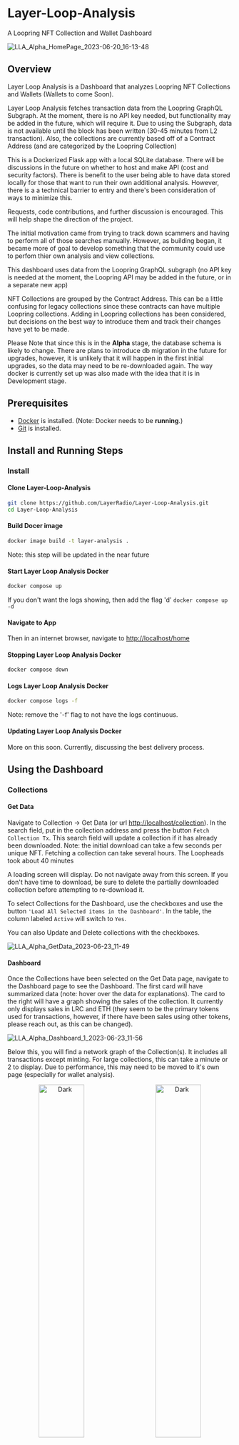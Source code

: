 
# Layer-Loop-Analysis
A Loopring NFT Collection and Wallet Dashboard

![LLA_Alpha_HomePage_2023-06-20_16-13-48](https://github.com/LayerRadio/Layer-Loop-Analysis/assets/122059499/b2583a25-f5df-4e7d-8451-b0602e6beee3)

## Overview

Layer Loop Analysis is a Dashboard that analyzes Loopring NFT Collections and Wallets (Wallets to come Soon). 

Layer Loop Analysis fetches transaction data from the Loopring GraphQL Subgraph. At the moment, there is no API key needed, but functionality may be added in the future, which will require it. Due to using the Subgraph, data is not available until the block has been written (30-45 minutes from L2 transaction). Also, the collections are currently based off of a Contract Address (and are categorized by the Loopring Collection)

This is a Dockerized Flask app with a local SQLite database. There will be discussions in the future on whether to host and make API (cost and security factors). There is benefit to the user being able to have data stored locally for those that want to run their own additional analysis. However, there is a a technical barrier to entry and there's been consideration of ways to minimize this. 

Requests, code contributions, and further discussion is encouraged. This will help shape the direction of the project. 

The initial motivation came from trying to track down scammers and having to perform all of those searches manually. However, as building began, it became more of goal to develop something that the community could use to perfom thier own analysis and view collections.

This dashboard uses data from the Loopring GraphQL subgraph (no API key is needed at the moment, the Loopring API may be added in the future, or in a separate new app)

NFT Collections are grouped by the Contract Address. This can be a little confusing for legacy collections since these contracts can have multiple Loopring collections. Adding in Loopring collections has been considered, but decisions on the best way to introduce them and track their changes have yet to be made.

Please Note that since this is in the **Alpha** stage, the database schema is likely to change. There are plans to introduce db migration in the future for upgrades, however, it is unlikely that it will happen in the first initial upgrades, so the data may need to be re-downloaded again. The way docker is currently set up was also made with the idea that it is in Development stage.



## Prerequisites

- [Docker](https://docs.docker.com/engine/install/) is installed. (Note: Docker needs to be **running**.)
- [Git](https://github.com/git-guides/install-git/) is installed.


## Install and Running Steps

### Install

#### Clone Layer-Loop-Analysis

```sh
git clone https://github.com/LayerRadio/Layer-Loop-Analysis.git
cd Layer-Loop-Analysis
```


#### Build Docer image
```sh
docker image build -t layer-analysis .
```

Note: this step will be updated in the near future


#### Start Layer Loop Analysis Docker

```sh
docker compose up
```

If you don't want the logs showing, then add the flag 'd' ```docker compose up -d```


#### Navigate to App

Then in an internet browser, navigate to 
[http://localhost/home](http://localhost/home)


#### Stopping Layer Loop Analysis Docker

```sh
docker compose down
```


#### Logs Layer Loop Analysis Docker
```sh
docker compose logs -f 
```

Note: remove the '-f' flag to not have the logs continuous. 


#### Updating Layer Loop Analysis Docker

More on this soon. Currently, discussing the best delivery process. 


## Using the Dashboard

### Collections

#### Get Data

Navigate to Collection -> Get Data (or url [http://localhost/collection](http://localhost/collection)). In the search field, put in the collection address and press the button `Fetch Collection Tx`. This search field will update a collection if it has already been downloaded. Note: the initial download can take a few seconds per unique NFT. Fetching a collection can take several hours. The Loopheads took about 40 minutes

A loading screen will display. Do not navigate away from this screen. If you don't have time to download, be sure to delete the partially downloaded collection before attempting to re-download it. 

To select Collections for the Dashboard, use the checkboxes and use the button ``'Load All Selected items in the Dashboard'``. In the table, the column labeled `Active` will switch to `Yes`.

You can also Update and Delete collections with the checkboxes.

![LLA_Alpha_GetData_2023-06-23_11-49](https://github.com/LayerRadio/Layer-Loop-Analysis/assets/122059499/15dfb8ae-e13f-4049-aa2f-c56bda947d73)

#### Dashboard

Once the Collections have been selected on the Get Data page, navigate to the Dashboard page to see the Dashboard. The first card will have summarized data (note: hover over the data for explanations). The card to the right will have a graph showing the sales of the collection. It currently only displays sales in LRC and ETH (they seem to be the primary tokens used for transactions, however, if there have been sales using other tokens, please reach out, as this can be changed).

![LLA_Alpha_Dashboard_1_2023-06-23_11-56](https://github.com/LayerRadio/Layer-Loop-Analysis/assets/122059499/ac642e31-b6c3-4ccf-9a0c-c8ead600de05)

Below this, you will find a network graph of the Collection(s). It includes all transactions except minting. For large collections, this can take a minute or 2 to display. Due to performance, this may need to be moved to it's own page (especially for wallet analysis).

<p align="center">
  <img alt="Dark" src=https://github.com/LayerRadio/Layer-Loop-Analysis/assets/122059499/712a9dde-6eaf-4ace-a1b0-b12d0e853eaa width="45%">
&nbsp; &nbsp; &nbsp; &nbsp;
  <img alt="Dark" src=https://github.com/LayerRadio/Layer-Loop-Analysis/assets/122059499/95716d3f-c5e5-46c8-ad81-eb7c320b4bde width="45%">
</p>

#### Raw Data

Collections are based on the contract address. This means that if there are multiple loopring collections, than they will appear just under the contract address. In the future, looking to add this in, but will need to add in API calls. This seems to mainly affect Legacy Loopring collections.


### Wallets

Coming Soon


## Features

Layer Loop Analysis

- Downloads Entire Collections (based on Contract Address)
- Allows for downloading the CSV of Raw Data Collection
- Overall statistics\numbers
- Search Tables by Wallet Addresses and Ids
- Price Graph
- Network Graph
- Sales and Transactions Tables
- Can perform analysis on multiple collections at once


## Important note

- This is in Alpha stage and is being released at this stage so that the community can have input. There is still further testing needed for accuracy. 

- Legacy Collections and unnamed collections will have 'None' in the Name. 


## Future

The future development will be taking in request and ideas from the community.

- Take requests/suggestions from the Community
- Tracking and Analysis for Wallets
- Improved error handling
- Add support for Loopring Collections (this will be based on request and discussion)
- Add analysis, graphs and tables (this will be based on request and discussion)
- Add Ajax calls to charts and tables
- Investigate NetworkGraphs for improved performance and functionality (considering moving to it's own section due to performance)
- File/Folder restructuring
- Code clean up
- Set up CI


## Support

If you like the dashboard, please grab an NFT or 2 on LoopExchange ShiddyZoo - Meet the Zoo on LoopExchange [https://loopexchange.art/collection/shiddyzoo](https://loopexchange.art/collection/shiddyzoo) 

Or LayerRadio.eth - [0xb36a4675be59cd8ef2cbef43ebfb06c053e41848](https://explorer.loopring.io/account/192416)

## Testing

If you are unfamiliar with Loopring, can run this against the following collections

- 0xb07e92e0a9dc45711a9ef4c6cccfcde798de75ff
- 0x0a6f4b318b9397670a9926acbddbb9a3361b71bd
- 0x43778ce982ef806376f9f6b87f426ba9f4e9ee3a (this one takes a few minutes to download)
- 0x1cacc96e5f01e2849e6036f25531a9a064d2fb5f (this one takes 30 minutes to an hour to download)


## Credits

Special thanks to [Fudgey](https://github.com/fudgebucket27) for his work all his work and contributions on Community Loopring code projects and giving me guidance on Loopring's Subgraph. Subgraph queries were modeled from [Lexplorer](https://github.com/fudgebucket27/Lexplorer)

[Cobmin](https://github.com/cobmin) for his work on Loopring Collections and please check out [Maize](https://github.com/cobmin/Maize)

[LoopringSharp](https://github.com/taranasus/LoopringSharp)

[LooPyMinty](https://github.com/Montspy/LooPyMinty)

[Miguel Grinberg](https://github.com/miguelgrinberg), can also check out his blog with topics on Flask

[README.md](README.md) is partially modeled off of Taiko's Docs [taiko-mono](https://github.com/taikoxyz/taiko-mono/blob/main/packages/website/pages/docs/guides/run-a-node.mdx)


# Licensing

## Code

All scripts and scene files are distributed under the [MIT license](LICENSE.md).  
Copyright held by Layer Radio LLC.


## Asset

All of the photos, gifs and art assets of this project (files in ``images_LR/`` ie [``layeranalysis/static/images_LR``](https://github.com/LayerRadio/Layer-Loop-Analysis/tree/main/layeranalysis/static/images_LR)) have been made available to this project by Layer Radio LLC and are copyrighted; any other use must be authorized by the creator which holds all the rights for those photos.

Any other file of this project is available under the MIT license


### Note on Asset license 

The license for the 2 art assets is currently restrictive. However, I am considering either removing the art, or putting the art under a different license, such as the CCA. The ``loading_sz.gif`` made me happy and was fun to put in, but doesn't really add anything and is heavy, so will likely remove in future versions if people are wanting more freedom with Layer Loop Analysis.


# Video Tutorial

This is a youtube video tutorial on how to use Layer Loop Analysis 

[https://www.youtube.com/watch?v=adp33az-rac](https://www.youtube.com/watch?v=adp33az-rac)




